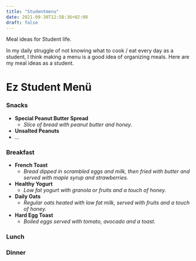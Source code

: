```yaml
---
title: "Studentmenu"
date: 2021-09-30T12:58:36+02:00
draft: false
---
```


Meal ideas for Student life.

In  my daily struggle of not knowing what to cook / eat every day as a student, I think making a menu is a good idea of organizing meals.
Here are my meal ideas as a student.

# Ez Student Menü

### Snacks

- __Special Peanut Butter Spread__
    - *Slice of bread with peanut butter and honey.*
- __Unsalted Peanuts__
- _..._


### Breakfast

- __French Toast__
    - *Bread dipped in scrambled eggs and milk, then fried with butter and served with maple syrup and strawberries.*
- __Healthy Yogurt__
    - *Low fat yogurt with granola or fruits and a touch of honey.*
- __Daily Oats__
    - *Regular oats heated with low fat milk, served with fruits and a touch of honey.*
- __Hard Egg Toast__
    - *Boiled eggs served with tomato, avocado and a toast.*

### Lunch

### Dinner